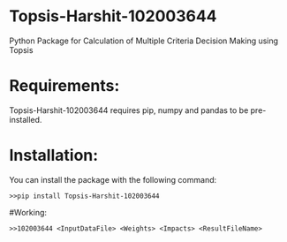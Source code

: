 # Topsis-Harshit-102003644
Python Package for Calculation of Multiple Criteria Decision Making using Topsis
# Requirements:
Topsis-Harshit-102003644 requires pip, numpy and pandas to be pre-installed.
# Installation:
You can install the package with the following command: 
```
>>pip install Topsis-Harshit-102003644
```
#Working:
```
>>102003644 <InputDataFile> <Weights> <Impacts> <ResultFileName>
```
